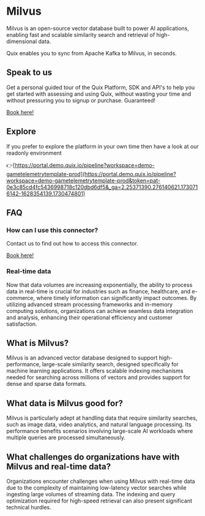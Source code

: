 <!--[tech-name]-->
# Milvus

<!--[ai-blurb-about-tech]-->
Milvus is an open-source vector database built to power AI applications, enabling fast and scalable similarity search and retrieval of high-dimensional data.

Quix enables you to sync from Apache Kafka <span id="to_or_from">to</span> <span id="techname">Milvus</span>, in seconds.


## Speak to us

Get a personal guided tour of the Quix Platform, SDK and API's to help you get started with assessing and using Quix, without wasting your time and without pressuring you to signup or purchase. Guaranteed!

[Book here!](https://share.hsforms.com/1iW0TmZzKQMChk0lxd_tGiw4yjw2?__hstc=175542013.19c333c2ae8002be5fbc6a17a447e442.1730474801833.1730474801833.1730716142494.2&__hssc=175542013.2.1730716142494&__hsfp=3927774151)


## Explore

If you prefer to explore the platform in your own time then have a look at our readonly environment

👉[https://portal.demo.quix.io/pipeline?workspace=demo-gametelemetrytemplate-prod](https://portal.demo.quix.io/pipeline?workspace=demo-gametelemetrytemplate-prod&token=pat-0e3c85cd4fc5436998718c120dbd6df5&_ga=2.25371390.276140621.1730716142-1628354139.1730474801)


## FAQ 

### How can I use this connector?

Contact us to find out how to access this connector.

[Book here!](https://share.hsforms.com/1iW0TmZzKQMChk0lxd_tGiw4yjw2?__hstc=175542013.19c333c2ae8002be5fbc6a17a447e442.1730474801833.1730474801833.1730716142494.2&__hssc=175542013.2.1730716142494&__hsfp=3927774151)

### Real-time data

Now that data volumes are increasing exponentially, the ability to process data in real-time is crucial for industries such as finance, healthcare, and e-commerce, where timely information can significantly impact outcomes. By utilizing advanced stream processing frameworks and in-memory computing solutions, organizations can achieve seamless data integration and analysis, enhancing their operational efficiency and customer satisfaction.

## What is <span id="techname">Milvus</span>?

<!--[tech-seo-text]-->
Milvus is an advanced vector database designed to support high-performance, large-scale similarity search, designed specifically for machine learning applications. It offers scalable indexing mechanisms needed for searching across millions of vectors and provides support for dense and sparse data formats.

## What data is <span id="techname">Milvus</span> good for?

<!--[tech-data-seo-text]-->
Milvus is particularly adept at handling data that require similarity searches, such as image data, video analytics, and natural language processing. Its performance benefits scenarios involving large-scale AI workloads where multiple queries are processed simultaneously.

## What challenges do organizations have with <span id="techname">Milvus</span> and real-time data?

<!--[tech-challenges-seo-text]-->
Organizations encounter challenges when using Milvus with real-time data due to the complexity of maintaining low-latency vector searches while ingesting large volumes of streaming data. The indexing and query optimization required for high-speed retrieval can also present significant technical hurdles.